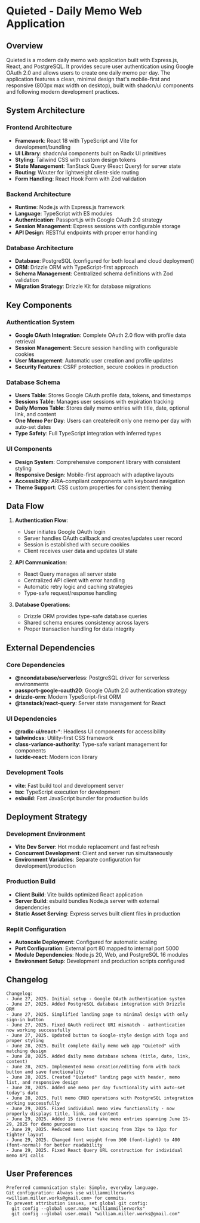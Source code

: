 # Quieted - Daily Memo Web Application

## Overview

Quieted is a modern daily memo web application built with Express.js, React, and PostgreSQL. It provides secure user authentication using Google OAuth 2.0 and allows users to create one daily memo per day. The application features a clean, minimal design that's mobile-first and responsive (800px max width on desktop), built with shadcn/ui components and following modern development practices.

## System Architecture

### Frontend Architecture
- **Framework**: React 18 with TypeScript and Vite for development/bundling
- **UI Library**: shadcn/ui components built on Radix UI primitives
- **Styling**: Tailwind CSS with custom design tokens
- **State Management**: TanStack Query (React Query) for server state
- **Routing**: Wouter for lightweight client-side routing
- **Form Handling**: React Hook Form with Zod validation

### Backend Architecture
- **Runtime**: Node.js with Express.js framework
- **Language**: TypeScript with ES modules
- **Authentication**: Passport.js with Google OAuth 2.0 strategy
- **Session Management**: Express sessions with configurable storage
- **API Design**: RESTful endpoints with proper error handling

### Database Architecture
- **Database**: PostgreSQL (configured for both local and cloud deployment)
- **ORM**: Drizzle ORM with TypeScript-first approach
- **Schema Management**: Centralized schema definitions with Zod validation
- **Migration Strategy**: Drizzle Kit for database migrations

## Key Components

### Authentication System
- **Google OAuth Integration**: Complete OAuth 2.0 flow with profile data retrieval
- **Session Management**: Secure session handling with configurable cookies
- **User Management**: Automatic user creation and profile updates
- **Security Features**: CSRF protection, secure cookies in production

### Database Schema
- **Users Table**: Stores Google OAuth profile data, tokens, and timestamps
- **Sessions Table**: Manages user sessions with expiration tracking
- **Daily Memos Table**: Stores daily memo entries with title, date, optional link, and content
- **One Memo Per Day**: Users can create/edit only one memo per day with auto-set dates
- **Type Safety**: Full TypeScript integration with inferred types

### UI Components
- **Design System**: Comprehensive component library with consistent styling
- **Responsive Design**: Mobile-first approach with adaptive layouts
- **Accessibility**: ARIA-compliant components with keyboard navigation
- **Theme Support**: CSS custom properties for consistent theming

## Data Flow

1. **Authentication Flow**:
   - User initiates Google OAuth login
   - Server handles OAuth callback and creates/updates user record
   - Session is established with secure cookies
   - Client receives user data and updates UI state

2. **API Communication**:
   - React Query manages all server state
   - Centralized API client with error handling
   - Automatic retry logic and caching strategies
   - Type-safe request/response handling

3. **Database Operations**:
   - Drizzle ORM provides type-safe database queries
   - Shared schema ensures consistency across layers
   - Proper transaction handling for data integrity

## External Dependencies

### Core Dependencies
- **@neondatabase/serverless**: PostgreSQL driver for serverless environments
- **passport-google-oauth20**: Google OAuth 2.0 authentication strategy
- **drizzle-orm**: Modern TypeScript-first ORM
- **@tanstack/react-query**: Server state management for React

### UI Dependencies
- **@radix-ui/react-***: Headless UI components for accessibility
- **tailwindcss**: Utility-first CSS framework
- **class-variance-authority**: Type-safe variant management for components
- **lucide-react**: Modern icon library

### Development Tools
- **vite**: Fast build tool and development server
- **tsx**: TypeScript execution for development
- **esbuild**: Fast JavaScript bundler for production builds

## Deployment Strategy

### Development Environment
- **Vite Dev Server**: Hot module replacement and fast refresh
- **Concurrent Development**: Client and server run simultaneously
- **Environment Variables**: Separate configuration for development/production

### Production Build
- **Client Build**: Vite builds optimized React application
- **Server Build**: esbuild bundles Node.js server with external dependencies
- **Static Asset Serving**: Express serves built client files in production

### Replit Configuration
- **Autoscale Deployment**: Configured for automatic scaling
- **Port Configuration**: External port 80 mapped to internal port 5000
- **Module Dependencies**: Node.js 20, Web, and PostgreSQL 16 modules
- **Environment Setup**: Development and production scripts configured

## Changelog

```
Changelog:
- June 27, 2025. Initial setup - Google OAuth authentication system
- June 27, 2025. Added PostgreSQL database integration with Drizzle ORM
- June 27, 2025. Simplified landing page to minimal design with only sign-in button
- June 27, 2025. Fixed OAuth redirect URI mismatch - authentication now working successfully
- June 27, 2025. Updated button to Google-style design with logo and proper styling
- June 28, 2025. Built complete daily memo web app "Quieted" with matching design
- June 28, 2025. Added daily memo database schema (title, date, link, content)
- June 28, 2025. Implemented memo creation/editing form with back button and save functionality
- June 28, 2025. Created "Quieted" landing page with header, memo list, and responsive design
- June 28, 2025. Added one memo per day functionality with auto-set today's date
- June 28, 2025. Full memo CRUD operations with PostgreSQL integration working successfully
- June 29, 2025. Fixed individual memo view functionality - now properly displays title, link, and content
- June 29, 2025. Added 15 diverse fake memo entries spanning June 15-29, 2025 for demo purposes
- June 29, 2025. Reduced memo list spacing from 32px to 12px for tighter layout
- June 29, 2025. Changed font weight from 300 (font-light) to 400 (font-normal) for better readability
- June 29, 2025. Fixed React Query URL construction for individual memo API calls
```

## User Preferences

```
Preferred communication style: Simple, everyday language.
Git configuration: Always use williammillerworks <william.miller.works@gmail.com> for commits.
To prevent attribution issues, set global git config:
  git config --global user.name "williammillerworks"
  git config --global user.email "william.miller.works@gmail.com"
```